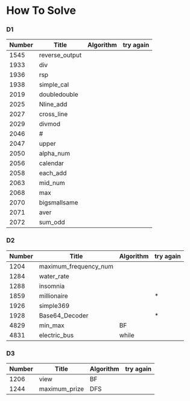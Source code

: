 # How To Solve

### D1


| Number | Title        | Algorithm |try again|
| ------ | ------------ | --------- |---------|
|1545|reverse_output|||
|1933|div|||
|1936|rsp|||
|1938|simple_cal|||
|2019|doubledouble|||
|2025|Nline_add|||
|2027|cross_line|||
|2029|divmod|||
|2046|#|||
|2047|upper|||
|2050|alpha_num|||
|2056|calendar|||
|2058|each_add|||
|2063|mid_num|||
|2068|max|||
|2070|bigsmallsame|||
|2071|aver|||
|2072|sum_odd|||


### D2


| Number | Title        | Algorithm |try again|
| ------ | ------------ | --------- |---------|
|1204|maximum_frequency_num|||
|1284|water_rate|||
|1288|insomnia|||
|1859|millionaire||*|
|1926|simple369|||
|1928|Base64_Decoder||*|
|4829|min_max|BF||
|4831|electric_bus|while||


### D3


| Number | Title        | Algorithm |try again|
| ------ | ------------ | --------- |---------|
|1206|view|BF||
|1244|maximum_prize|DFS||
